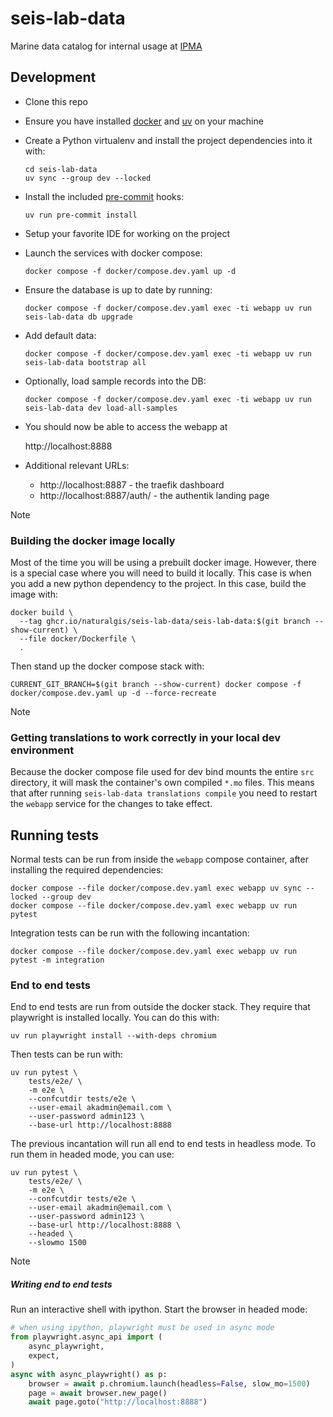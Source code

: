 # seis-lab-data

Marine data catalog for internal usage at [IPMA]


## Development

- Clone this repo
- Ensure you have installed [docker] and [uv] on your machine
- Create a Python virtualenv and install the project dependencies into it with:

    ```shell
    cd seis-lab-data
    uv sync --group dev --locked
    ```

- Install the included [pre-commit] hooks:

    ```shell
    uv run pre-commit install
    ```

- Setup your favorite IDE for working on the project
- Launch the services with docker compose:

    ```shell
    docker compose -f docker/compose.dev.yaml up -d
    ```

- Ensure the database is up to date by running:

    ```shell
    docker compose -f docker/compose.dev.yaml exec -ti webapp uv run seis-lab-data db upgrade
    ```

- Add default data:

    ```shell
    docker compose -f docker/compose.dev.yaml exec -ti webapp uv run seis-lab-data bootstrap all
    ```

- Optionally, load sample records into the DB:

    ```shell
    docker compose -f docker/compose.dev.yaml exec -ti webapp uv run seis-lab-data dev load-all-samples
    ```

- You should now be able to access the webapp at

    http://localhost:8888

- Additional relevant URLs:

  - http://localhost:8887 - the traefik dashboard
  - http://localhost:8887/auth/ - the authentik landing page


> [!NOTE]
> ### Building the docker image locally
>
> Most of the time you will be using a prebuilt docker image. However, there is a special case where you will need
> to build it locally. This case is when you add a new python dependency to the project. In this case, build the
> image with:
>
> ```shell
> docker build \
>   --tag ghcr.io/naturalgis/seis-lab-data/seis-lab-data:$(git branch --show-current) \
>   --file docker/Dockerfile \
>   .
> ```
>
> Then stand up the docker compose stack with:
>
> ```shell
> CURRENT_GIT_BRANCH=$(git branch --show-current) docker compose -f docker/compose.dev.yaml up -d --force-recreate
> ```

> [!NOTE]
> ### Getting translations to work correctly in your local dev environment
>
> Because the docker compose file used for dev bind mounts the entire `src` directory, it will
> mask the container's own compiled `*.mo` files. This means that after running
> `seis-lab-data translations compile` you need to restart the `webapp` service for the changes to take effect.


## Running tests

Normal tests can be run from inside the `webapp` compose container, after installing the required dependencies:

```shell
docker compose --file docker/compose.dev.yaml exec webapp uv sync --locked --group dev
docker compose --file docker/compose.dev.yaml exec webapp uv run pytest
```

Integration tests can be run with the following incantation:

```shell
docker compose --file docker/compose.dev.yaml exec webapp uv run pytest -m integration
```

### End to end tests

End to end tests are run from outside the docker stack. They require that playwright is installed locally.
You can do this with:

```shell
uv run playwright install --with-deps chromium
```

Then tests can be run with:

```shell
uv run pytest \
    tests/e2e/ \
    -m e2e \
    --confcutdir tests/e2e \
    --user-email akadmin@email.com \
    --user-password admin123 \
    --base-url http://localhost:8888
```

The previous incantation will run all end to end tests in headless mode.
To run them in headed mode, you can use:

```shell
uv run pytest \
    tests/e2e/ \
    -m e2e \
    --confcutdir tests/e2e \
    --user-email akadmin@email.com \
    --user-password admin123 \
    --base-url http://localhost:8888 \
    --headed \
    --slowmo 1500
```

> [!NOTE]
> ##### Writing end to end tests
>
> Run an interactive shell with ipython. Start the browser in headed mode:
>
> ```python
> # when using ipython, playwright must be used in async mode
> from playwright.async_api import (
>     async_playwright,
>     expect,
> )
> async with async_playwright() as p:
>     browser = await p.chromium.launch(headless=False, slow_mo=1500)
>     page = await browser.new_page()
>     await page.goto("http://localhost:8888")
>
> ```

[docker]: https://www.docker.com/
[IPMA]: https://www.ipma.pt/pt/index.html
[pre-commit]: https://pre-commit.com/
[uv]: https://docs.astral.sh/uv/
